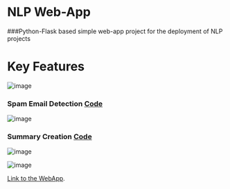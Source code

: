 # NLP Web-App
###Python-Flask based simple web-app project for the deployment of NLP projects

# Key Features
![image](https://user-images.githubusercontent.com/62607343/138568035-c1953a3b-727b-4c0d-b632-40e9c4f16ff5.png)

### Spam Email Detection <a href="https://github.com/Snafkin547/MyWebsite-NLP-Flask/blob/main/summarize.py"> Code </a>

![image](https://user-images.githubusercontent.com/62607343/138568271-19c39a71-ab04-4776-8d46-614f7469057e.png)

### Summary Creation <a href="https://github.com/Snafkin547/MyWebsite-NLP-Flask/blob/main/spam_detection.py"> Code </a>

![image](https://user-images.githubusercontent.com/62607343/138568116-7d358766-d137-42b1-82f5-8dce12c9c52e.png)

![image](https://user-images.githubusercontent.com/62607343/138568171-6aff8988-e6a4-489e-a4f5-5f29be7bcbe7.png)


<a href="https://mywebsite-snafkin.herokuapp.com/">Link to the WebApp</a>.

